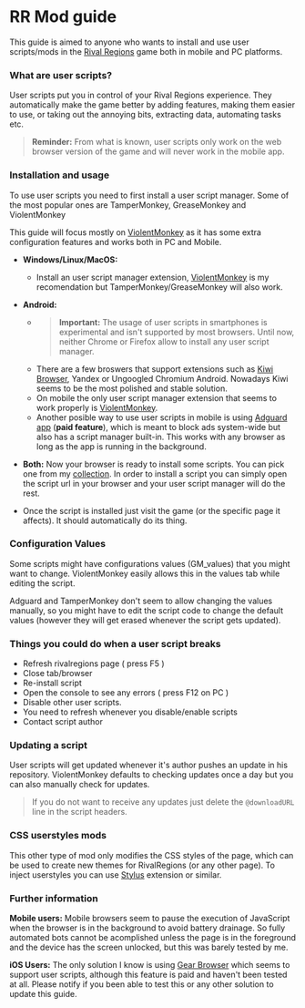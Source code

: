 
# RR Mod guide

This guide is aimed to anyone who wants to install and use user scripts/mods in the [Rival Regions][rr] game both in mobile and PC platforms.

### What are user scripts?

User scripts put you in control of your Rival Regions experience. They automatically make the game better by adding features, making them easier to use, or taking out the annoying bits, extracting data, automating tasks etc.

> **Reminder:** From what is known, user scripts only work on the web browser version of the game and will never work in the mobile app.

### Installation and usage

To use user scripts you need to first install a user script manager. Some of the most popular ones are TamperMonkey, GreaseMonkey and ViolentMonkey

This guide will focus mostly on [ViolentMonkey][vm] as it has some extra configuration features and works both in PC and Mobile.

- **Windows/Linux/MacOS:**
    - Install an user script manager extension, [ViolentMonkey][vm] is my recomendation but TamperMonkey/GreaseMonkey will also work.

- **Android:**
    - > **Important:** The usage of user scripts in smartphones is experimental and isn't supported by most browsers. Until now, neither Chrome or Firefox allow to install any user script manager.
    - There are a few broswers that support extensions such as [Kiwi Browser][kiwi], Yandex or Ungoogled Chromium Android. Nowadays Kiwi seems to be the most polished and stable solution.
    - On mobile the only user script manager extension that seems to work properly is [ViolentMonkey][vm].
    - Another posible way to use user scripts in mobile is using [Adguard app][adguard] (**paid feature**), which is meant to block ads system-wide but also has a script manager built-in. This works with any browser as long as the app is running in the background.


- **Both:** Now your browser is ready to install some scripts. You can pick one from my [collection][scripts]. In order to install a script you can simply open the script url in your browser and your user script manager will do the rest.

- Once the script is installed just visit the game (or the specific page it affects). It should automatically do its thing.

### Configuration Values
Some scripts might have configurations values (GM_values) that you might want to change. ViolentMonkey easily allows this in the values tab while editing the script.

Adguard and TamperMonkey don't seem to allow changing the values manually, so you might have to edit the script code to change the default values (however they will get erased whenever the script gets updated).

### Things you could do when a user script breaks

- Refresh rivalregions page ( press F5 )
- Close tab/browser
- Re-install script
- Open the console to see any errors ( press F12 on PC )
- Disable other user scripts.
- You need to refresh whenever you disable/enable scripts
- Contact script author

### Updating a script

User scripts will get updated whenever it's author pushes an update in his repository. ViolentMonkey defaults to checking updates once a day but you can also manually check for updates.
> If you do not want to receive any updates just delete the `@downloadURL` line in the script headers.

### CSS userstyles mods

This other type of mod only modifies the CSS styles of the page, which can be used to create new themes for RivalRegions (or any other page). To inject userstyles you can use [Stylus][stylus] extension or similar.

### Further information

**Mobile users:** Mobile browsers seem to pause the execution of JavaScript when the browser is in the background to avoid battery drainage. So fully automated bots cannot be acomplished unless the page is in the foreground and the device has the screen unlocked, but this was barely tested by me.

**iOS Users:** The only solution I know is using [Gear Browser][gear] which seems to support user scripts, although this feature is paid and haven't been tested at all. Please notify if you been able to test this or any other solution to update this guide.


[rr]: https://rivalregions.com

[kiwi]: https://play.google.com/store/apps/details?id=com.kiwibrowser.browser

[vm]: https://chrome.google.com/webstore/detail/violentmonkey/jinjaccalgkegednnccohejagnlnfdag

[values]: https://raw.githubusercontent.com/pbl0/refill_gold_rr/master/values.jpg

[adguard]: https://adguard.com/es/adguard-android/overview.html

[scripts]: https://rr-tools.eu/mods

[gear]: https://apps.apple.com/us/app/gear-browser/id1458962238

[stylus]: https://github.com/openstyles/stylus#releases

